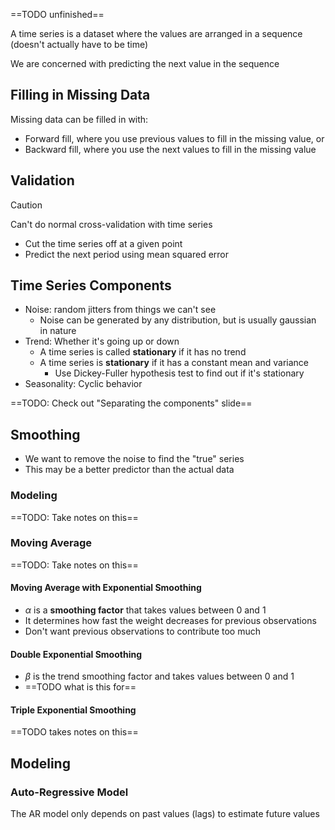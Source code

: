 ==TODO unfinished==

A time series is a dataset where the values are arranged in a sequence (doesn't actually have to be time)

We are concerned with predicting the next value in the sequence

## Filling in Missing Data

Missing data can be filled in with:
- Forward fill, where you use previous values to fill in the missing value, or
- Backward fill, where you use the next values to fill in the missing value

## Validation

> [!caution]
> Can't do normal cross-validation with time series

- Cut the time series off at a given point
- Predict the next period using mean squared error

## Time Series Components

- Noise: random jitters from things we can't see
	- Noise can be generated by any distribution, but is usually gaussian in nature
- Trend: Whether it's going up or down
	- A time series is called **stationary** if it has no trend
	- A time series is **stationary** if it has a constant mean and variance
		- Use Dickey-Fuller hypothesis test to find out if it's stationary
- Seasonality: Cyclic behavior

==TODO: Check out "Separating the components" slide==

## Smoothing

- We want to remove the noise to find the "true" series
- This may be a better predictor than the actual data

### Modeling

==TODO: Take notes on this==

### Moving Average

==TODO: Take notes on this==

#### Moving Average with Exponential Smoothing

- $\alpha$ is a **smoothing factor** that takes values between 0 and 1
- It determines how fast the weight decreases for previous observations
- Don't want previous observations to contribute too much

#### Double Exponential Smoothing

- $\beta$ is the trend smoothing factor and takes values between 0 and 1
- ==TODO what is this for==

#### Triple Exponential Smoothing

==TODO takes notes on this==

## Modeling

### Auto-Regressive Model

The AR model only depends on past values (lags) to estimate future values